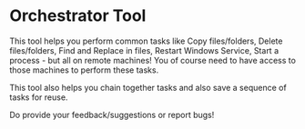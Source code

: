 # Orchestrator Tool
This tool helps you perform common tasks like Copy files/folders, Delete files/folders, Find and Replace in files, Restart Windows Service, Start a process - but all on remote machines! You of course need to have access to those machines to perform these tasks.

This tool also helps you chain together tasks and also save a sequence of tasks for reuse.

Do provide your feedback/suggestions or report bugs!
